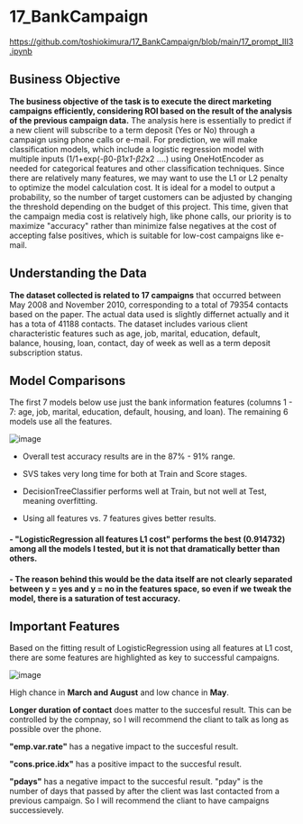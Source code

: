 # 17_BankCampaign
https://github.com/toshiokimura/17_BankCampaign/blob/main/17_prompt_III3.ipynb

## Business Objective

**The business objective of the task is to execute the direct marketing campaigns efficiently, considering ROI based on the result of the analysis of the previous campaign data.** The analysis here is essentially to predict if a new client will subscribe to a term deposit (Yes or No) through a campaign using phone calls or e-mail. For prediction, we will make classification models, which include a logistic regression model with multiple inputs (1/1+exp(-β0-β1*x1-β2*x2 ....) using OneHotEncoder as needed for categorical features and other classification techniques. Since there are relatively many features, we may want to use the L1 or L2 penalty to optimize the model calculation cost. It is ideal for a model to output a probability, so the number of target customers can be adjusted by changing the threshold depending on the budget of this project. This time, given that the campaign media cost is relatively high, like phone calls, our priority is to maximize "accuracy" rather than minimize false negatives at the cost of accepting false positives, which is suitable for low-cost campaigns like e-mail.

## Understanding the Data

**The dataset collected is related to 17 campaigns** that occurred between May 2008 and November 2010, corresponding to a total of 79354 contacts based on the paper. The actual data used is slightly differnet actually and it has a tota of 41188 contacts. The dataset includes various client characteristic features such as age, job, marital, education, default, balance, housing, loan, contact, day of week as well as a term deposit subscription status. 


## Model Comparisons

The first 7 models below use just the bank information features (columns 1 - 7: age, job, marital, education, default, housing, and loan). The remaining 6 models use all the features.

![image](https://github.com/toshiokimura/17_BankCampaign/assets/44044445/b67202ba-521d-4fce-a545-3a4a7490c6f5)


- Overall test accuracy results are in the 87% - 91% range. 

- SVS takes very long time for both at Train and Score stages.

* DecisionTreeClassifier performs well at Train, but not well at Test, meaning overfitting.

* Using all features vs. 7 features gives better results.

#### - "LogisticRegression all features L1 cost" performs the best (0.914732) among all the models I tested, but it is not that dramatically better than others.

#### - The reason behind this would be the data itself are not clearly separated between y = yes and y = no in the features space, so even if we tweak the model, there is a saturation of test accuracy.


## Important Features

Based on the fitting result of LogisticRegression using all features at L1 cost, there are some features are highlighted as key to successful campaigns. 

![image](https://github.com/toshiokimura/17_BankCampaign/assets/44044445/8b66763a-a239-4f1b-820a-54b2f74d8c36)


High chance in **March and August** and low chance in **May**.

**Longer duration of contact** does matter to the succesful result. This can be controlled by the compnay, so I will recommend the cliant to talk as long as possible over the phone.

**"emp.var.rate"** has a negative impact to the succesful result.

**"cons.price.idx"** has a positive impact to the succesful result.

**"pdays"** has a negative impact to the succesful result. "pday" is the number of days that passed by after the client was last contacted from a previous campaign. So I will recommend the cliant to have campaigns successievely.
